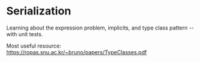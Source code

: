 # Serialization

Learning about the expression problem, implicits, and type class pattern -- with unit tests.

Most useful resource: https://ropas.snu.ac.kr/~bruno/papers/TypeClasses.pdf
